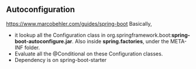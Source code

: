 ## Autoconfiguration
https://www.marcobehler.com/guides/spring-boot
Basically, 
- it lookup all the Configuration class in org.springframework.boot:**spring-boot-autoconfigure.jar**. Also inside **spring.factories**, under the META-INF folder.
- Evaluate all the @Conditional on these Configuration classes.
- Dependency is on spring-boot-starter